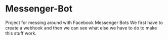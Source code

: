 # Messenger-Bot
Project for messing around with Facebook Messenger Bots
We first have to create a webhook and then we can see what else we have to do to make this stuff work.
